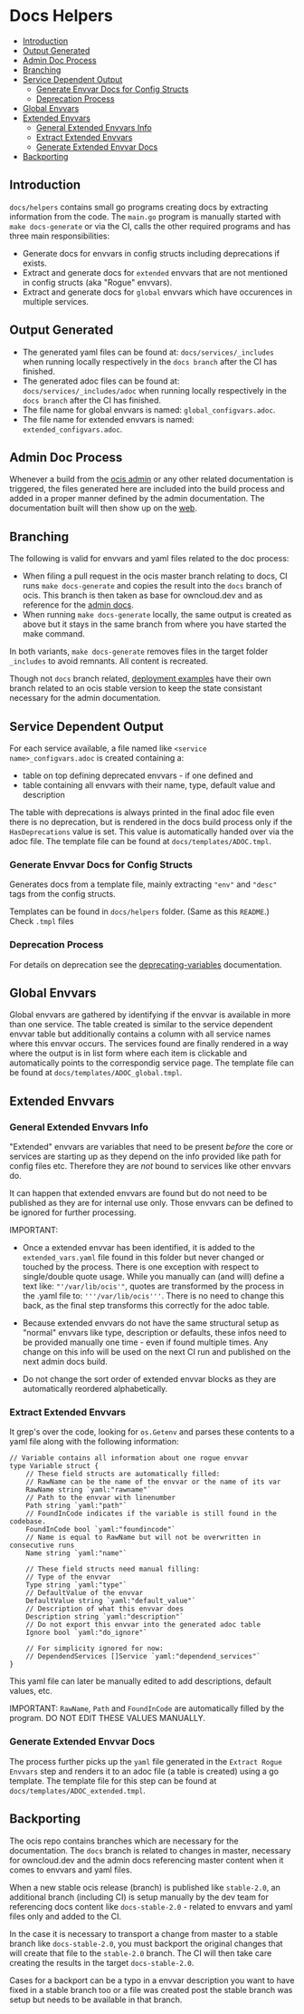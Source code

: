 # Docs Helpers

   * [Introduction](#introduction)
   * [Output Generated](#output)
   * [Admin Doc Process](#admin-doc-process)
   * [Branching](#branching)
   * [Service Dependent Output](#service-dependent-output)
      * [Generate Envvar Docs for Config Structs](#generate-envvar-docs-for-config-structs)
      * [Deprecation Process](#deprecation-process)
   * [Global Envvars](#global-envvars)
   * [Extended Envvars](#extended-envvars)
      * [General Extended Envvars Info](#general-extended-envvars-info)
      * [Extract Extended Envvars](#extract-extended-envvars)
      * [Generate Extended Envvar Docs](#generate-extended-envvar-docs)
   * [Backporting](#backporting)

## Introduction

`docs/helpers` contains small go programs creating docs by extracting information from the code. The `main.go` program is manually started with `make docs-generate` or via the CI, calls the other required programs and has three main responsibilities:

- Generate docs for envvars in config structs including deprecations if exists.
- Extract and generate docs for `extended` envvars that are not mentioned in config structs (aka "Rogue" envvars).
- Extract and generate docs for `global` envvars which have occurences in multiple services.

## Output Generated

- The generated yaml files can be found at: `docs/services/_includes` when running locally respectively in the `docs branch` after the CI has finished.
- The generated adoc files can be found at: `docs/services/_includes/adoc` when running locally respectively in the `docs branch` after the CI has finished.
- The file name for global envvars is named: `global_configvars.adoc`.
- The file name for extended envvars is named: `extended_configvars.adoc`.

## Admin Doc Process

Whenever a build from the [ocis admin](https://github.com/owncloud/docs-ocis) or any other related documentation is triggered, the files generated here are included into the build process and added in a proper manner defined by the admin documentation. The documentation built will then show up on the [web](https://doc.owncloud.com/ocis/next/).

## Branching

The following is valid for envvars and yaml files related to the doc process:

* When filing a pull request in the ocis master branch relating to docs, CI runs `make docs-generate` and copies the result into the `docs` branch of ocis. This branch is then taken as base for owncloud.dev and as reference for the [admin docs](https://doc.owncloud.com/ocis/next/).
* When running `make docs-generate` locally, the same output is created as above but it stays in the same branch from where you have started the make command.

In both variants, `make docs-generate` removes files in the target folder `_includes` to avoid remnants. All content is recreated. 

Though not `docs` branch related, [deployment examples](https://github.com/owncloud/ocis/tree/master/deployments/examples) have their own branch related to an ocis stable version to keep the state consistant necessary for the admin documentation.

## Service Dependent Output

For each service available, a file named like `<service name>_configvars.adoc` is created containing a:

* table on top defining deprecated envvars - if one defined and
* table containing all envvars with their name, type, default value and description

The table with deprecations is always printed in the final adoc file even there is no deprecation, but is rendered in the docs build process only if the `HasDeprecations` value is set. This value is automatically handed over via the adoc file. The template file can be found at `docs/templates/ADOC.tmpl`.

### Generate Envvar Docs for Config Structs

Generates docs from a template file, mainly extracting `"env"` and `"desc"` tags from the config structs.

Templates can be found in `docs/helpers` folder. (Same as this `README`.) Check `.tmpl` files

### Deprecation Process

For details on deprecation see the [deprecating-variables](https://github.com/owncloud/ocis/blob/master/docs/ocis/development/deprecating-variables.md) documentation.

## Global Envvars

Global envvars are gathered by identifying if the envvar is available in more than one service. The table created is similar to the service dependent envvar table but additionally contains a column with all service names where this envvar occurs. The services found are finally rendered in a way where the output is in list form where each item is clickable and automatically points to the correspondig service page. The template file can be found at `docs/templates/ADOC_global.tmpl`.

## Extended Envvars

### General Extended Envvars Info

"Extended" envvars are variables that need to be present *before* the core or services are starting up as they depend on the info provided like path for config files etc. Therefore they are _not_ bound to services like other envvars do. 

It can happen that extended envvars are found but do not need to be published as they are for internal use only. Those envvars can be defined to be ignored for further processing.

IMPORTANT:

- Once a extended envvar has been identified, it is added to the `extended_vars.yaml` file found in this folder but never changed or touched by the process. There is one exception with respect to single/double quote usage. While you manually can (and will) define a text like: `"'/var/lib/ocis'"`, quotes are transformed by the process in the .yaml file to: `'''/var/lib/ocis'''`. There is no need to change this back, as the final step transforms this correctly for the adoc table.

- Because extended envvars do not have the same structural setup as "normal" envvars like type, description or defaults, these infos need to be provided manually one time - even if found multiple times. Any change on this info will be used on the next CI run and published on the next admin docs build.

- Do not change the sort order of extended envvar blocks as they are automatically reordered alphabetically.

### Extract Extended Envvars

It grep's over the code, looking for `os.Getenv` and parses these contents to a yaml file along with the following information:
```golang
// Variable contains all information about one rogue envvar
type Variable struct {
	// These field structs are automatically filled:
	// RawName can be the name of the envvar or the name of its var
	RawName string `yaml:"rawname"`
	// Path to the envvar with linenumber
	Path string `yaml:"path"`
	// FoundInCode indicates if the variable is still found in the codebase.
	FoundInCode bool `yaml:"foundincode"`
	// Name is equal to RawName but will not be overwritten in consecutive runs
	Name string `yaml:"name"`

	// These field structs need manual filling:
	// Type of the envvar
	Type string `yaml:"type"`
	// DefaultValue of the envvar
	DefaultValue string `yaml:"default_value"`
	// Description of what this envvar does
	Description string `yaml:"description"`
	// Do not export this envvar into the generated adoc table
	Ignore bool `yaml:"do_ignore"`

	// For simplicity ignored for now:
	// DependendServices []Service `yaml:"dependend_services"`
}
```
This yaml file can later be manually edited to add descriptions, default values, etc.

IMPORTANT: `RawName`, `Path` and `FoundInCode` are automatically filled by the program. DO NOT EDIT THESE VALUES MANUALLY.

### Generate Extended Envvar Docs

The process further picks up the `yaml` file generated in the `Extract Rogue Envvars` step and renders it to an adoc file (a table is created) using a go template. The template file for this step can be found at `docs/templates/ADOC_extended.tmpl`.

## Backporting

The ocis repo contains branches which are necessary for the documentation. The `docs` branch is related to changes in master, necessary for owncloud.dev and the admin docs referencing master content when it comes to envvars and yaml files.

When a new stable ocis release (branch) is published like `stable-2.0`, an additional branch (including CI) is setup manually by the dev team for referencing docs content like `docs-stable-2.0` - related to envvars and yaml files only and added to the CI.

In the case it is necessary to transport a change from master to a stable branch like `docs-stable-2.0`, you must backport the original changes that will create that file to the `stable-2.0` branch. The CI will then take care creating the results in the target `docs-stable-2.0`.

Cases for a backport can be a typo in a envvar description you want to have fixed in a stable branch too or a file  was created post the stable branch was setup but needs to be available in that branch.
